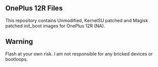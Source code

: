 ## OnePlus 12R Files

This repository contains Unmodified, KernelSU patched and Magisk patched init_boot images for OnePlus 12R (NA).

## Warning
Flash at your own risk. I am not responsible for any bricked devices or bootloops.
